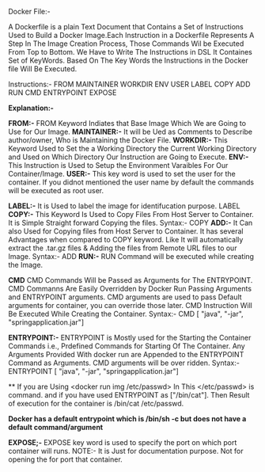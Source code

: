 Docker File:-

A Dockerfile is a plain Text Document that Contains a Set of Instructions Used to Build a Docker Image.Each Instruction in a Dockerfile Represents A Step In The Image Creation Process, Those Commands Wil be Executed From Top to Bottom. We Have to Write The Instructions in DSL It Containes Set of KeyWords. Based On The Key Words the Instructions in the Docker file Will Be Executed.

Instructions:-
FROM
MAINTAINER
WORKDIR
ENV
USER
LABEL
COPY
ADD
RUN
CMD
ENTRYPOINT
EXPOSE

**Explanation:-**

**FROM:-**
 FROM Keyword Indiates that Base Image Which We are Going to Use for Our Image.
**MAINTAINER:-**
 It will be Ued as Comments to Describe author/owner, Who is Maintaining the Docker File.
**WORKDIR:-**
 This Keyword Used to Set the a Working Directory the Current Working Directory and Used on Which Directory Our Instruction are Going to Execute.
**ENV:-**
 This Instruction is Used to Setup the Environment Varaibles For Our Container/Image.
**USER:-**
 This key word is used to set the user for the container. If you didnot mentioned the user name by default the commands will be executed as root user.
 
**LABEL:-**
 It is Used to label the image for identifucation purpose.
 LABEL <key> <value>
**COPY:-**
 This Keyword Is Used to Copy Files From Host Server to Container. It is Simple Straight forward Copying the files.
 Syntax:- COPY <Source> <dest>
**ADD:-**
 It Can also Used for Copying files from Host Server to Container. It has several Advantages when compared to COPY keyword. Like It will automatically extract the .tar.gz files & Adding the files from Remote URL files to our Image.
  Syntax:- ADD <Source> <dest>
**RUN:-**
 RUN Command will be executed while creating the Image.

**CMD**
 CMD Commands Will be Passed as Arguments for The ENTRYPOINT. CMD Commanns Are Easily Overridden by Docker Run Passing Arguments and ENTRYPOINT arguments. CMD arguments are used to pass Default arguments for container, you can override those later.  CMD Instruction Will Be Executed While Creating the Container. 
 Syntax:- CMD [ "java", "-jar", "springapplication.jar"]

**ENTRYPOINT:-**
 ENTRYPOINT is Mostly used for the Starting the Container Commands i.e., Prdefined Commands for Starting Of The Container. Any Arguments Provided With docker run are Appended to the ENTRYPOINT Command as Arguments. CMD arguments will be over ridden. 
  Syntax:- ENTRYPOINT [ "java", "-jar", "springapplication.jar"]

  ** If you are Using <docker run img /etc/passwd> In This </etc/passwd> is command. and if you have used ENTRYPOINT as ["/bin/cat"]. Then Result of execution for the container is /bin/cat /etc/passwd.

**Docker has a default entrypoint which is /bin/sh -c but does not have a default command/argument**

 
**EXPOSE;-**
 EXPOSE key word is used to specify the port on which port container will runs.
  NOTE:- It is Just for documentation purpose. Not for opening the for port that container.



